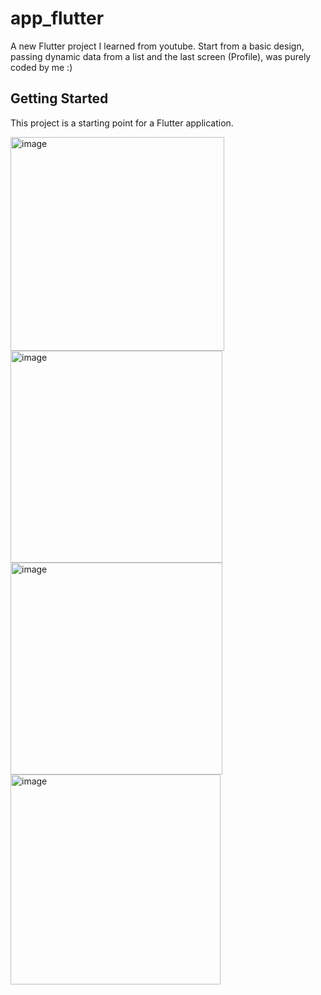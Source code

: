 # app_flutter

A new Flutter project I learned from youtube. Start from a basic design, passing dynamic data from a list and the last screen (Profile), was purely coded by me :)

## Getting Started

This project is a starting point for a Flutter application.


<img width="342" alt="image" src="https://github.com/LilyanaShu/app_flutter/assets/132737700/a24a6814-0717-4165-89e3-0a8c7dda7ce9">

<img width="339" alt="image" src="https://github.com/LilyanaShu/app_flutter/assets/132737700/af8f86ae-862e-4f6f-8ae9-9d002b2686a3">

<img width="339" alt="image" src="https://github.com/LilyanaShu/app_flutter/assets/132737700/f80d8c25-91f3-400f-9f56-ad77b2ae26d9">

<img width="336" alt="image" src="https://github.com/LilyanaShu/app_flutter/assets/132737700/f4e9a89f-48a7-41c8-887f-4f6a6bde5ad1">
